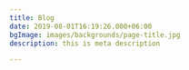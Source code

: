 ```yaml
---
title: Blog
date: 2019-08-01T16:19:26.000+06:00
bgImage: images/backgrounds/page-title.jpg
description: this is meta description

---
```

